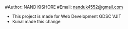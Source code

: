 #Author: NAND KISHORE 
#Email: nanduk4552@gmail.com
- This project is made for Web Development GDSC VJIT
- Kunal made this change
